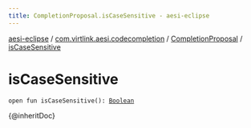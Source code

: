 ```yaml
---
title: CompletionProposal.isCaseSensitive - aesi-eclipse
---
```


[aesi-eclipse](../../index.html) / [com.virtlink.aesi.codecompletion](../index.html) / [CompletionProposal](index.html) / [isCaseSensitive](.)

# isCaseSensitive

`open fun isCaseSensitive(): `[`Boolean`](https://kotlinlang.org/api/latest/jvm/stdlib/kotlin/-boolean/index.html)

{@inheritDoc}

